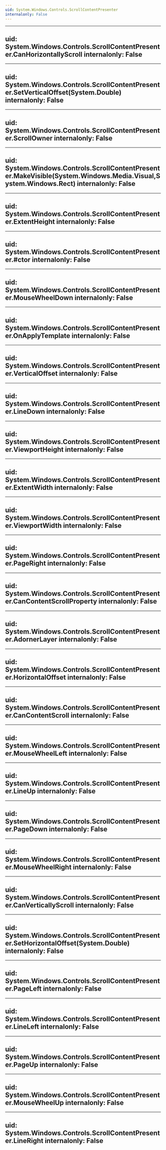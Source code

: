 ```yaml
---
uid: System.Windows.Controls.ScrollContentPresenter
internalonly: False
---
```


---
uid: System.Windows.Controls.ScrollContentPresenter.CanHorizontallyScroll
internalonly: False
---

---
uid: System.Windows.Controls.ScrollContentPresenter.SetVerticalOffset(System.Double)
internalonly: False
---

---
uid: System.Windows.Controls.ScrollContentPresenter.ScrollOwner
internalonly: False
---

---
uid: System.Windows.Controls.ScrollContentPresenter.MakeVisible(System.Windows.Media.Visual,System.Windows.Rect)
internalonly: False
---

---
uid: System.Windows.Controls.ScrollContentPresenter.ExtentHeight
internalonly: False
---

---
uid: System.Windows.Controls.ScrollContentPresenter.#ctor
internalonly: False
---

---
uid: System.Windows.Controls.ScrollContentPresenter.MouseWheelDown
internalonly: False
---

---
uid: System.Windows.Controls.ScrollContentPresenter.OnApplyTemplate
internalonly: False
---

---
uid: System.Windows.Controls.ScrollContentPresenter.VerticalOffset
internalonly: False
---

---
uid: System.Windows.Controls.ScrollContentPresenter.LineDown
internalonly: False
---

---
uid: System.Windows.Controls.ScrollContentPresenter.ViewportHeight
internalonly: False
---

---
uid: System.Windows.Controls.ScrollContentPresenter.ExtentWidth
internalonly: False
---

---
uid: System.Windows.Controls.ScrollContentPresenter.ViewportWidth
internalonly: False
---

---
uid: System.Windows.Controls.ScrollContentPresenter.PageRight
internalonly: False
---

---
uid: System.Windows.Controls.ScrollContentPresenter.CanContentScrollProperty
internalonly: False
---

---
uid: System.Windows.Controls.ScrollContentPresenter.AdornerLayer
internalonly: False
---

---
uid: System.Windows.Controls.ScrollContentPresenter.HorizontalOffset
internalonly: False
---

---
uid: System.Windows.Controls.ScrollContentPresenter.CanContentScroll
internalonly: False
---

---
uid: System.Windows.Controls.ScrollContentPresenter.MouseWheelLeft
internalonly: False
---

---
uid: System.Windows.Controls.ScrollContentPresenter.LineUp
internalonly: False
---

---
uid: System.Windows.Controls.ScrollContentPresenter.PageDown
internalonly: False
---

---
uid: System.Windows.Controls.ScrollContentPresenter.MouseWheelRight
internalonly: False
---

---
uid: System.Windows.Controls.ScrollContentPresenter.CanVerticallyScroll
internalonly: False
---

---
uid: System.Windows.Controls.ScrollContentPresenter.SetHorizontalOffset(System.Double)
internalonly: False
---

---
uid: System.Windows.Controls.ScrollContentPresenter.PageLeft
internalonly: False
---

---
uid: System.Windows.Controls.ScrollContentPresenter.LineLeft
internalonly: False
---

---
uid: System.Windows.Controls.ScrollContentPresenter.PageUp
internalonly: False
---

---
uid: System.Windows.Controls.ScrollContentPresenter.MouseWheelUp
internalonly: False
---

---
uid: System.Windows.Controls.ScrollContentPresenter.LineRight
internalonly: False
---
